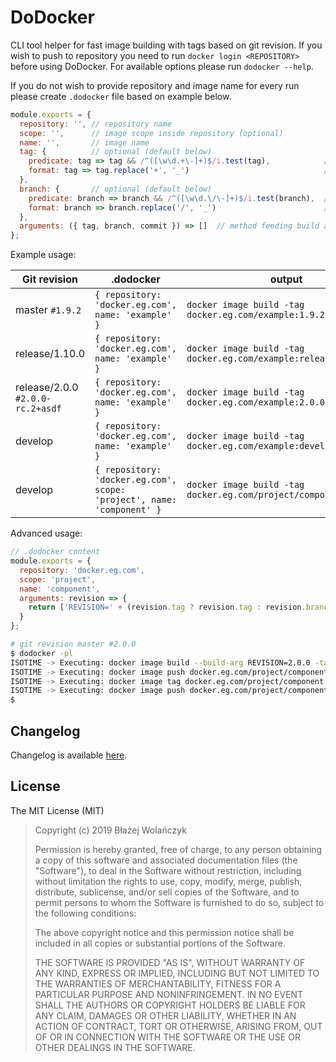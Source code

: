 # DoDocker

CLI tool helper for fast image building with tags based on git revision.
If you wish to push to repository you need to run ```docker login <REPOSITORY>``` before using DoDocker.
For available options please run ```dodocker --help```.

If you do not wish to provide repository and image name for every run please create ```.dodocker``` file based on example below.
```javascript
module.exports = {
  repository: '', // repository name
  scope: '',      // image scope inside repository (optional)
  name: '',       // image name
  tag: {          // optional (default below)
    predicate: tag => tag && /^([\w\d.+\-]+)$/i.test(tag),            // method checking if tag is ok to use as docker image tag
    format: tag => tag.replace('+', '_')                              // method formatting tag to desired format
  },
  branch: {       // optional (default below)
    predicate: branch => branch && /^([\w\d.\/\-]+)$/i.test(branch),  // method checking if branch name is ok to use as docker image tag
    format: branch => branch.replace('/', '_')                        // method formatting branch name to desired format
  },
  arguments: ({ tag, branch, commit }) => []  // method feeding build args to image build based on git revision (optional, should return String[])
};
```

Example usage:

| Git revision | .dodocker | output |
| ------------ | --------- | ------ |
| master ```#1.9.2``` | ```{ repository: 'docker.eg.com', name: 'example' }``` | ```docker image build -tag docker.eg.com/example:1.9.2``` |
| release/1.10.0 | ```{ repository: 'docker.eg.com', name: 'example' }``` | ```docker image build -tag docker.eg.com/example:release_1.10.0``` |
| release/2.0.0 ```#2.0.0-rc.2+asdf``` | ```{ repository: 'docker.eg.com', name: 'example' }``` | ```docker image build -tag docker.eg.com/example:2.0.0-rc.1_asdf``` |
| develop | ```{ repository: 'docker.eg.com', name: 'example' }``` | ```docker image build -tag docker.eg.com/example:develop``` |
| develop | ```{ repository: 'docker.eg.com', scope: 'project', name: 'component' }``` | ```docker image build -tag docker.eg.com/project/component:develop``` |

Advanced usage:
```javascript
// .dodocker content
module.exports = {
  repository: 'docker.eg.com',
  scope: 'project',
  name: 'component',
  arguments: revision => {
    return ['REVISION=' + (revision.tag ? revision.tag : revision.branch + ' @ ' + revision.commit)];
  }
};
```
```bash
# git revision master #2.0.0
$ dodocker -pl
ISOTIME -> Executing: docker image build --build-arg REVISION=2.0.0 -tag docker.eg.com/project/component:2.0.0        # always executed (--build-arg from .dodocker arguments)
ISOTIME -> Executing: docker image push docker.eg.com/project/component:2.0.0        # from -p
ISOTIME -> Executing: docker image tag docker.eg.com/project/component:2.0.0 docker.eg.com/project/component:latest   # from -l
ISOTIME -> Executing: docker image push docker.eg.com/project/component:latest       # from -l
$
```

## Changelog

Changelog is available [here](./CHANGELOG.md).

## License

The MIT License (MIT)

> Copyright (c) 2019 Błażej Wolańczyk
>
> Permission is hereby granted, free of charge, to any person obtaining a copy of this software and associated documentation files (the "Software"), to deal in the Software without restriction, including without limitation the rights to use, copy, modify, merge, publish, distribute, sublicense, and/or sell copies of the Software, and to permit persons to whom the Software is furnished to do so, subject to the following conditions:
>
> The above copyright notice and this permission notice shall be included in all copies or substantial portions of the Software.
>
> THE SOFTWARE IS PROVIDED "AS IS", WITHOUT WARRANTY OF ANY KIND, EXPRESS OR IMPLIED, INCLUDING BUT NOT LIMITED TO THE WARRANTIES OF MERCHANTABILITY, FITNESS FOR A PARTICULAR PURPOSE AND NONINFRINGEMENT. IN NO EVENT SHALL THE AUTHORS OR COPYRIGHT HOLDERS BE LIABLE FOR ANY CLAIM, DAMAGES OR OTHER LIABILITY, WHETHER IN AN ACTION OF CONTRACT, TORT OR OTHERWISE, ARISING FROM, OUT OF OR IN CONNECTION WITH THE SOFTWARE OR THE USE OR OTHER DEALINGS IN THE SOFTWARE.
